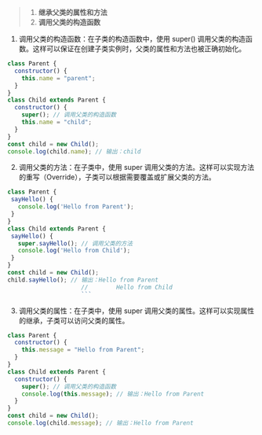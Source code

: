 > 1. **继承父类的属性和方法**
> 2. **调用父类的构造函数**

1. 调用父类的构造函数：在子类的构造函数中，使用 super() 调用父类的构造函数。这样可以保证在创建子类实例时，父类的属性和方法也被正确初始化。

```javascript
class Parent {
  constructor() {
    this.name = "parent";
  }
}
class Child extends Parent {
  constructor() {
    super(); // 调用父类的构造函数
    this.name = "child";
  }
}
const child = new Child();
console.log(child.name); // 输出：child
```

2. 调用父类的方法：在子类中，使用 super 调用父类的方法。这样可以实现方法的重写（Override），子类可以根据需要覆盖或扩展父类的方法。

````javascript
class Parent {
 sayHello() {
   console.log('Hello from Parent');
 }
}
class Child extends Parent {
 sayHello() {
   super.sayHello(); // 调用父类的方法
   console.log('Hello from Child');
 }
}
const child = new Child();
child.sayHello(); // 输出：Hello from Parent
                     //        Hello from Child
                     ```
````

3. 调用父类的属性：在子类中，使用 super 调用父类的属性。这样可以实现属性的继承，子类可以访问父类的属性。

```javascript
class Parent {
  constructor() {
    this.message = "Hello from Parent";
  }
}
class Child extends Parent {
  constructor() {
    super(); // 调用父类的构造函数
    console.log(this.message); // 输出：Hello from Parent
  }
}
const child = new Child();
console.log(child.message); // 输出：Hello from Parent
```
